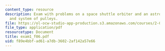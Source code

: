 ```yaml
---
content_type: resource
description: Exam with problems on a space shuttle orbiter and an astronaut, L-shape,
  and system of pulleys.
file: https://ol-ocw-studio-app-production.s3.amazonaws.com/courses/2-003j-dynamics-and-control-i-fall-2007/f89e4bbfad61a7db36022af142a57e66_exam1_f06.pdf
file_type: application/pdf
resourcetype: Document
title: exam1_f06.pdf
uid: f89e4bbf-ad61-a7db-3602-2af142a57e66
---
```

